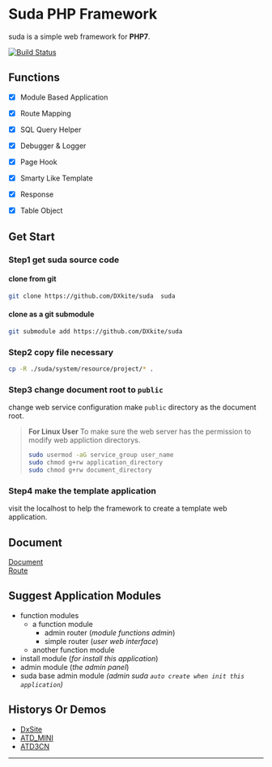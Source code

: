 #  Suda PHP Framework
suda is a simple web framework for **PHP7**.

[![Build Status](https://travis-ci.org/DXkite/suda.svg)](https://travis-ci.org/DXkite/suda)

## Functions

- [x] Module Based Application
- [x] Route Mapping
- [x] SQL Query Helper
- [x] Debugger & Logger
- [x] Page Hook 
- [x] Smarty Like Template
- [x] Response
- [x] Table Object


## Get Start

### Step1 get suda source code

#### clone from git 

```bash
git clone https://github.com/DXkite/suda  suda
```
#### clone as a git submodule

```bash
git submodule add https://github.com/DXkite/suda
```

### Step2 copy file necessary

```bash
cp -R ./suda/system/resource/project/* .
```
### Step3 change document root to `public` 

change web service configuration make `public` directory as the document root.

> **For Linux User** To make sure the web server has the permission to modify web appliction directorys.
> ```bash
> sudo usermod -aG service_group user_name
> sudo chmod g+rw application_directory
> sudo chmod g+rw document_directory
> ```

### Step4 make the template application

visit the localhost to help the framework to create a  template web application.

## Document

[Document](docs/readme.md)    
[Route](docs/tools/router.md)

## Suggest Application Modules 
- function modules
    - a function module
        - admin router (*module functions admin*)
        - simple router (*user web interface*)
    - another function module
- install module (*for install this application*)
- admin module (*the admin panel*)
- suda base admin module *(admin suda `auto create when init this application`)*

## Historys Or Demos

- [DxSite](https://github.com/DXkite/DxSite)   
- [ATD_MINI](https://github.com/DXkite/atd_mini)   
- [ATD3CN](https://github.com/DXkite/atd3.cn)   

----------------
